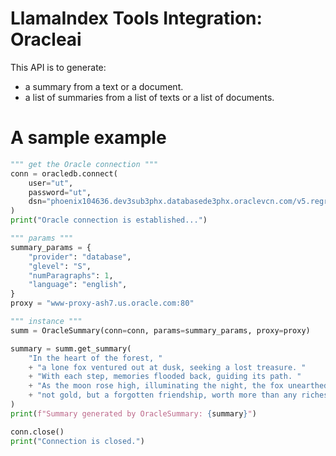 # LlamaIndex Tools Integration: Oracleai

This API is to generate:

- a summary from a text or a document.
- a list of summaries from a list of texts or a list of documents.

# A sample example

```python
""" get the Oracle connection """
conn = oracledb.connect(
    user="ut",
    password="ut",
    dsn="phoenix104636.dev3sub3phx.databasede3phx.oraclevcn.com/v5.regress.rdbms.dev.us.oracle.com",
)
print("Oracle connection is established...")

""" params """
summary_params = {
    "provider": "database",
    "glevel": "S",
    "numParagraphs": 1,
    "language": "english",
}
proxy = "www-proxy-ash7.us.oracle.com:80"

""" instance """
summ = OracleSummary(conn=conn, params=summary_params, proxy=proxy)

summary = summ.get_summary(
    "In the heart of the forest, "
    + "a lone fox ventured out at dusk, seeking a lost treasure. "
    + "With each step, memories flooded back, guiding its path. "
    + "As the moon rose high, illuminating the night, the fox unearthed "
    + "not gold, but a forgotten friendship, worth more than any riches."
)
print(f"Summary generated by OracleSummary: {summary}")

conn.close()
print("Connection is closed.")
```
